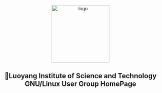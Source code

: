 <p align="center"><a href="https://" target="_blank" rel="noopener noreferrer"><img width="180" src="https://image.gaoajia.com/2021/10/28/d7b19b2e89822.png" alt="logo"></a></p>


<h2 align="center">🚀Luoyang Institute of Science and Technology GNU/Linux User Group HomePage</h2>
